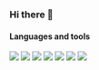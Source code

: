 ### Hi there 👋

<!--
**AlishaMak/AlishaMak** is a ✨ _special_ ✨ repository because its `README.md` (this file) appears on your GitHub profile.

Here are some ideas to get you started:

- 🔭 I’m currently working on ...
- 🌱 I’m currently learning ...
- 👯 I’m looking to collaborate on ...
- 🤔 I’m looking for help with ...
- 💬 Ask me about ...
- 📫 How to reach me: ...
- 😄 Pronouns: ...
- ⚡ Fun fact: ...
-->
#### Languages and tools

<img src="https://img.shields.io/badge/Python-black?style=for-the-badge&logo=Python&logoColor=white"/> <img src="https://img.shields.io/badge/Pandas-black?style=for-the-badge&logo=Pandas&logoColor=white"/> <img src="https://img.shields.io/badge/Plotly-black?style=for-the-badge&logo=plotly&logoColor=white"/> <img src="https://img.shields.io/badge/Numpy-black?style=for-the-badge&logo=Numpy&logoColor=white"/> <img src="https://img.shields.io/badge/SciKit-learn-black?style=for-the-badge&logo=scikit\-learn&logoColor=white"/>  <img src="https://img.shields.io/badge/Keras-black?style=for-the-badge&logo=Keras&logoColor=white"/> <img src="https://img.shields.io/badge/Postgres-black?style=for-the-badge&logo=Postgres&logoColor=white"/>  

